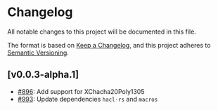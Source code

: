 # Changelog

All notable changes to this project will be documented in this file.

The format is based on [Keep a Changelog](https://keepachangelog.com/en/1.1.0/),
and this project adheres to [Semantic Versioning](https://semver.org/spec/v2.0.0.html).

## [v0.0.3-alpha.1]

- [#896](https://github.com/cryspen/libcrux/pull/896): Add support for XChacha20Poly1305
- [#993](https://github.com/cryspen/libcrux/pull/993): Update dependencies `hacl-rs` and `macros`
